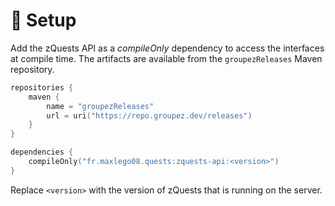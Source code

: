 # 🔑 Setup

Add the zQuests API as a *compileOnly* dependency to access the interfaces at compile time.
The artifacts are available from the `groupezReleases` Maven repository.

```kotlin
repositories {
    maven {
        name = "groupezReleases"
        url = uri("https://repo.groupez.dev/releases")
    }
}

dependencies {
    compileOnly("fr.maxlego08.quests:zquests-api:<version>")
}
```

Replace `<version>` with the version of zQuests that is running on the server.
